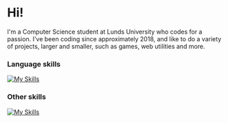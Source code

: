 <h1>Hi!</h1>

<p>I'm a Computer Science student at Lunds University who codes for a passion. I've been coding since approximately 2018, and like to do a variety of projects, larger and smaller, such as games, web utilities and more.</p>

<h3>Language skills</h3>

[![My Skills](https://skillicons.dev/icons?i=cs,css,html,java,js,py,scala)](https://skillicons.dev)


<h3>Other skills</h3>

[![My Skills](https://skillicons.dev/icons?i=ai,arduino,blender,figma,git,github,linux,nodejs,ps,unity,visualstudio,vscode)](https://skillicons.dev)
